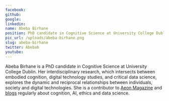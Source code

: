 ```yaml
---
facebook: 
github: 
google: 
linkedin: 
name: Abeba Birhane
position: PhD candidate in Cognitive Science at University College Dublin. Fan of anti-Cartesian rants, AI and coffee
pic_url: /uploads/abeba-birhane.png
slug: abeba-birhane
twitter: Abebab
youtube: 
---
```

<p>Abeba Birhane is a PhD candidate in Cognitive Science at University College Dublin. Her interdisciplinary research, which intersects between embodied cognition, digital technology studies, and critical data science, explores the dynamic and reciprocal relationships between individuals, society and digital technologies. She is a contributor to <a href="https://aeon.co/ideas/descartes-was-wrong-a-person-is-a-person-through-other-persons">Aeon Magazine</a> and <a href="https://abebabirhane.wordpress.com/">blogs</a> regularly about cognition, AI, ethics and data science.</p>
